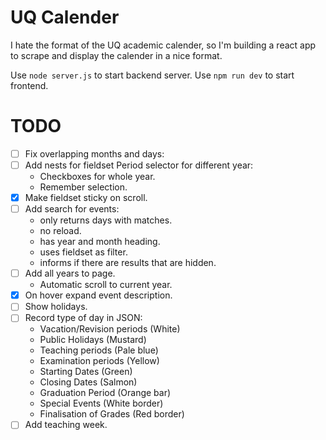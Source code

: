 # UQ Calender

I hate the format of the UQ academic calender, so I'm building a react app to scrape and display the calender in a nice format.

Use `node server.js` to start backend server.
Use `npm run dev` to start frontend.

# TODO

- [ ] Fix overlapping months and days:
- [ ] Add nests for fieldset Period selector for different year:
  - Checkboxes for whole year.
  - Remember selection.
- [x] Make fieldset sticky on scroll.
- [ ] Add search for events:
  - only returns days with matches.
  - no reload.
  - has year and month heading.
  - uses fieldset as filter.
  - informs if there are results that are hidden.
- [ ] Add all years to page.
  - Automatic scroll to current year.
- [x] On hover expand event description.
- [ ] Show holidays.
- [ ] Record type of day in JSON:
  - Vacation/Revision periods (White)
  - Public Holidays (Mustard)
  - Teaching periods (Pale blue)
  - Examination periods (Yellow)
  - Starting Dates (Green)
  - Closing Dates (Salmon)
  - Graduation Period (Orange bar)
  - Special Events (White border)
  - Finalisation of Grades (Red border)
- [ ] Add teaching week.
